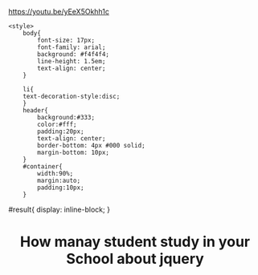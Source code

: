 https://youtu.be/yEeX5Okhh1c

<!DOCTYPE html>
<html>
<head>
	<title>Images slider App by Jahurul</title>

	<style>
		body{
			font-size: 17px;
			font-family: arial;
			background: #f4f4f4;
			line-height: 1.5em;
			text-align: center;
		}
		
		li{
		text-decoration-style:disc; 
		}
		header{
			background:#333;
			color:#fff;
			padding:20px;
			text-align: center;
			border-bottom: 4px #000 solid;
			margin-bottom: 10px;
		}
		#container{
			width:90%;
			margin:auto;
			padding:10px;
		}
#result{
	display: inline-block;
}
	</style>
</head>
<body>
	<header>
		<h1>How manay student study in your School about jquery </h1>
	</header>
	<div id="container">
		<div id="result"></div>
        </div>
	<div id="container">
		<div id="result"></div>
	</div>
    <script
  src="https://code.jquery.com/jquery-3.1.1.js"
  integrity="sha256-16cdPddA6VdVInumRGo6IbivbERE8p7CQR3HzTBuELA="
  crossorigin="anonymous"></script>
	<script>
		$(document).ready(function(){
			updateDiv();
						
    	  $("#result").fadeIn(5000);
			$("#result").fadeOut(5000);
			
			 setInterval(function(){cache_clear()},5000);
			 		 function cache_clear()
					  	{
			
 							window.location.reload(true);
						  }

			});
             function updateDiv(){

			$.getJSON('user.json', function(data){
			
						var i=Math.floor(Math.random()*data.length);
					
							
							$('#result').append('<img src= "'+data[i].photo+'">');	
								$('#result').append('<li>'+'First Name:'+data[i].firstName+'</li>');
								$('#result').append('<li>'+'Last  Name:'+data[i].lastName+'</li>');
						$('#result').append('<li>'+'Email  Id:'+data[i].email+'</li>');
							
							
                            	});
		 
				 }
		 
	</script>
</body>
</html>

user.json file:


[
	{
		"firstName":"Alex",
		"lastName": "Anwer",
		"email": "Alexdoe@gmail.com",
		"photo":"image/1.jpg"
	},
	{
		"firstName":"Jahurul",
		"lastName": "Aron",
		"email": "jahurul.aron@gmail.com",
		"photo":"image/11.jpg"
	},
	{
		"firstName":"Masum",
		"lastName": "Karim",
		"email": "masum2masum@gmail.com",
		"photo":"image/12.jpg"
	},
	{
		"firstName":"Gentic",
		"lastName": "share",
		"email": "gentic@gmail.com",
		"photo":"image/8.jpg"
	},
	{
		"firstName":"Mustofa",
		"lastName": "arab",
		"email": "mustofaarab@gmail.com",
		"photo":"image/7.jpg"
	}
]

